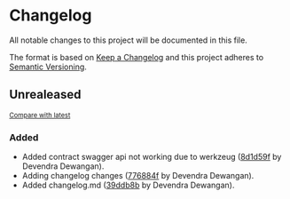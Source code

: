 # Changelog
All notable changes to this project will be documented in this file.

The format is based on [Keep a Changelog](http://keepachangelog.com/en/1.0.0/)
and this project adheres to [Semantic Versioning](http://semver.org/spec/v2.0.0.html).

## Unrealeased

<small>[Compare with latest](https://github.com/Dev121212/tess-main/compare/5b6c2eee4338c409a598a26f116ef31c1cc1168d...HEAD)</small>

### Added
- Added contract swagger api not working due to werkzeug ([8d1d59f](https://github.com/Dev121212/tess-main/commit/8d1d59f0ab10941836c47279942974e7ebdf6fe9) by Devendra Dewangan).
- Adding changelog changes ([776884f](https://github.com/Dev121212/tess-main/commit/776884f32847ffea88cffb51727d08a422d2b807) by Devendra Dewangan).
- Added changelog.md ([39ddb8b](https://github.com/Dev121212/tess-main/commit/39ddb8b592dea9a5a507d8cd24f014246b85f47e) by Devendra Dewangan).



